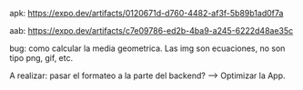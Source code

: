 apk: https://expo.dev/artifacts/0120671d-d760-4482-af3f-5b89b1ad0f7a

aab: https://expo.dev/artifacts/c7e09786-ed2b-4ba9-a245-6222d48ae35c

bug: como calcular la media geometrica. Las img son ecuaciones, no son tipo png, gif, etc.

A realizar: pasar el formateo a la parte del backend? --> Optimizar la App.

